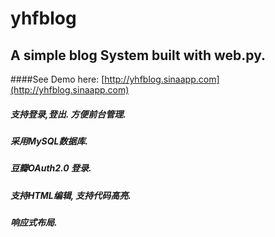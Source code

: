 yhfblog
=======

## A simple blog System built with web.py.

####See Demo here: [http://yhfblog.sinaapp.com](http://yhfblog.sinaapp.com)

#####  支持登录,登出. 方便前台管理.
#####  采用MySQL数据库.
#####  豆瓣OAuth2.0 登录.
#####  支持HTML编辑, 支持代码高亮.
#####  响应式布局.


